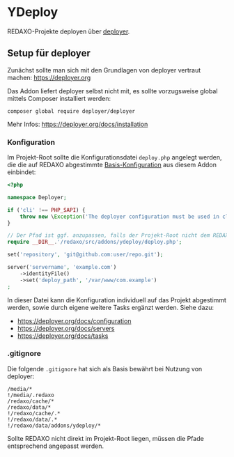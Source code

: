 YDeploy
=======

REDAXO-Projekte deployen über [deployer](https://deployer.org).

Setup für deployer
------------------

Zunächst sollte man sich mit den Grundlagen von deployer vertraut machen: https://deployer.org

Das Addon liefert deployer selbst nicht mit, es sollte vorzugsweise global mittels Composer installiert werden:

```
composer global require deployer/deployer
```

Mehr Infos: https://deployer.org/docs/installation

### Konfiguration

Im Projekt-Root sollte die Konfigurationsdatei `deploy.php`  angelegt werden, die die auf REDAXO abgestimmte 
[Basis-Konfiguration](https://github.com/yakamara/ydeploy/blob/master/deploy.php) aus diesem Addon einbindet:

```php
<?php

namespace Deployer;

if ('cli' !== PHP_SAPI) {
    throw new \Exception('The deployer configuration must be used in cli.');
}

// Der Pfad ist ggf. anzupassen, falls der Projekt-Root nicht dem REDAXO-Root entspricht
require __DIR__.'/redaxo/src/addons/ydeploy/deploy.php';

set('repository', 'git@github.com:user/repo.git');

server('servername', 'example.com')
    ->identityFile()
    ->set('deploy_path', '/var/www/com.example')
;
```

In dieser Datei kann die Konfiguration individuell auf das Projekt abgestimmt werden, sowie durch eigene weitere Tasks
ergänzt werden.
Siehe dazu: 
* https://deployer.org/docs/configuration 
* https://deployer.org/docs/servers
* https://deployer.org/docs/tasks

### .gitignore

Die folgende `.gitignore` hat sich als Basis bewährt bei Nutzung von deployer:

```
/media/*
!/media/.redaxo
/redaxo/cache/*
/redaxo/data/*
!/redaxo/cache/.*
!/redaxo/data/.*
!/redaxo/data/addons/ydeploy/*
```

Sollte REDAXO nicht direkt im Projekt-Root liegen, müssen die Pfade entsprechend angepasst werden.

